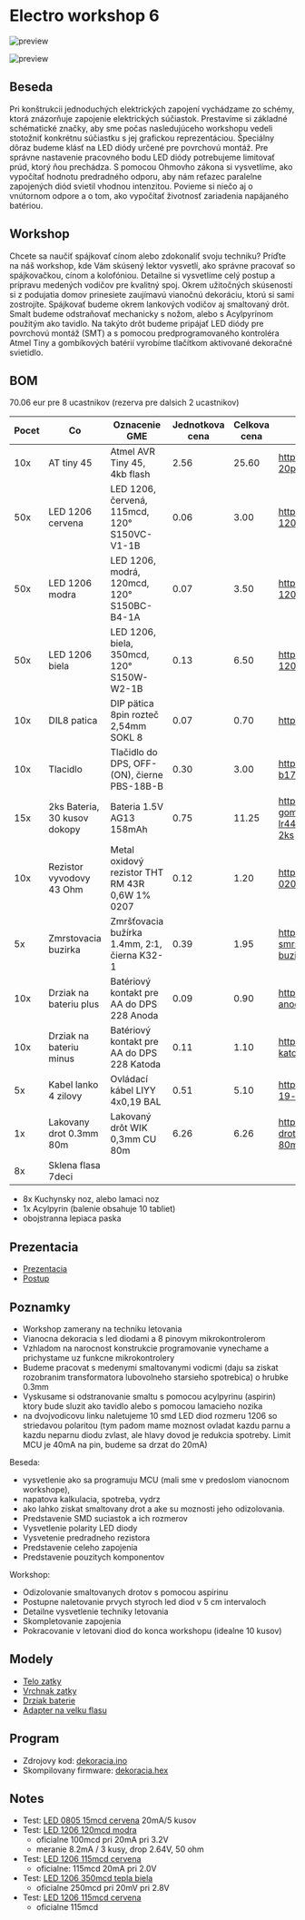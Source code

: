 # Electro workshop 6

![preview](preview.jpg)

![preview](preview2.jpg)

## Beseda

Pri konštrukcii jednoduchých elektrických zapojení vychádzame zo schémy, ktorá znázorňuje zapojenie elektrických súčiastok. Prestavíme si základné schématické značky, aby sme počas nasledujúceho workshopu vedeli stotožniť konkrétnu súčiastku s jej grafickou reprezentáciou. Špeciálny dôraz budeme klásť na LED diódy určené pre povrchovú montáž. Pre správne nastavenie pracovného bodu LED diódy potrebujeme limitovať prúd, ktorý ňou prechádza. S pomocou Ohmovho zákona si vysvetlíme, ako vypočítať hodnotu predradného odporu, aby nám reťazec paralelne zapojených diód svietil vhodnou intenzitou. Povieme si niečo aj o vnútornom odpore a o tom, ako vypočítať životnosť zariadenia napájaného batériou.

## Workshop

Chcete sa naučiť spájkovať cínom alebo zdokonaliť svoju techniku? Príďte na náš workshop, kde Vám skúsený lektor vysvetlí, ako správne pracovať so spájkovačkou, cínom a kolofóniou. Detailne si vysvetlíme celý postup a prípravu medených vodičov pre kvalitný spoj. Okrem užitočných skúseností si z podujatia domov prinesiete zaujímavú vianočnú dekoráciu, ktorú si sami zostrojíte. Spájkovať budeme okrem lankových vodičov aj smaltovaný drôt. Smalt budeme odstraňovať mechanicky s nožom, alebo s Acylpyrínom použitým ako tavidlo.
Na takýto drôt budeme pripájať LED diódy pre povrchovú montáž (SMT) a s pomocou predprogramovaného kontroléra Atmel Tiny a gombíkových batérií vyrobíme tlačítkom aktivované dekoračné svietidlo. 

## BOM

70.06 eur pre 8 ucastnikov (rezerva pre dalsich 2 ucastnikov)

| Pocet | Co                            | Oznacenie GME                                 | Jednotkova cena | Celkova cena | Linka         |
|-------|-------------------------------|-----------------------------------------------|-----------------|--------------|---------------|
| 10x   | AT tiny 45                    | Atmel AVR Tiny 45, 4kb flash                  | 2.56            | 25.60        | https://www.gme.sk/attiny45-20pu-dip8-atmel |
| 50x   | LED 1206 cervena              | LED 1206, červená, 115mcd, 120° S150VC-V1-1B | 0.06 | 3.00 | https://www.gme.sk/led-1206-red-150-120 |
| 50x   | LED 1206 modra                | LED 1206, modrá, 120mcd, 120° S150BC-B4-1A | 0.07 | 3.50 | https://www.gme.sk/led-1206-blue-120-120 |
| 50x   | LED 1206 biela                | LED 1206, biela, 350mcd, 120° S150W-W2-1B | 0.13 | 6.50 | https://www.gme.sk/led-1206-cool-white-350-120 |
| 10x   | DIL8 patica                   | DIP pätica 8pin rozteč 2,54mm SOKL 8          | 0.07            | 0.70         | https://www.gme.sk/sokl-8 |
| 10x   | Tlacidlo                      | Tlačidlo do DPS, OFF-(ON), čierne PBS-18B-B   | 0.30            | 3.00         | https://www.gme.sk/p-b1715-black |
| 15x   | 2ks Bateria, 30 kusov dokopy  | Bateria 1.5V AG13 158mAh                      | 0.75            | 11.25        | https://www.gme.sk/baterie-gombikova-westinghouse-lr44-1-5v-alkalicka-blister-2ks |
| 10x   | Rezistor vyvodovy 43 Ohm      | Metal oxidový rezistor THT RM 43R 0,6W 1% 0207 | 0.12           | 1.20         | https://www.gme.sk/rm-43r-0207-0-6w-1 |
| 5x    | Zmrstovacia buzirka           | Zmršťovacia bužírka 1.4mm, 2:1, čierna K32-1  | 0.39            | 1.95         | https://www.gme.sk/teplem-smrstovatelna-trubickova-buzirka-kss-f0927f-1 |
| 10x   | Drziak na bateriu plus        | Batériový kontakt pre AA do DPS 228 Anoda     | 0.09            | 0.90         | https://www.gme.sk/228-anoda |
| 10x   | Drziak na bateriu minus       | Batériový kontakt pre AA do DPS 228 Katoda    | 0.11            | 1.10         | https://www.gme.sk/228-katoda |
| 5x    | Kabel lanko 4 zilovy          | Ovládací kábel LIYY 4x0,19 BAL                | 0.51            | 5.10         | https://www.gme.sk/liyy-4x0-19-bal |
| 1x    | Lakovany drot 0.3mm 80m       | Lakovaný drôt WIK 0,3mm CU 80m                | 6.26            | 6.26         | https://www.gme.sk/lakovany-drot-0-3mm-cu-80m#product-detail |
| 8x    | Sklena flasa 7deci            |                                               |                 |              | |

- 8x Kuchynsky noz, alebo lamaci noz
- 1x Acylpyrin (balenie obsahuje 10 tabliet)
- obojstranna lepiaca paska

## Prezentacia
- [Prezentacia](prezentacia.pdf)
- [Postup](postup.md)


## Poznamky

- Workshop zamerany na techniku letovania
- Vianocna dekoracia s led diodami a 8 pinovym mikrokontrolerom
- Vzhladom na narocnost konstrukcie programovanie vynechame a prichystame uz funkcne mikrokontrolery
- Budeme pracovat s medenymi smaltovanymi vodicmi (daju sa ziskat rozobranim transformatora lubovolneho starsieho spotrebica) o hrubke 0.3mm
- Vyskusame si odstranovanie smaltu s pomocou acylpyrinu (aspirin) ktory bude sluzit ako tavidlo alebo s pomocou lamacieho nozika
- na dvojvodicovu linku naletujeme 10 smd LED diod rozmeru 1206 so striedavou polaritou (tym padom mame moznost ovladat kazdu parnu a kazdu neparnu diodu zvlast, ale hlavy dovod je redukcia spotreby. Limit MCU je 40mA na pin, budeme sa drzat do 20mA)

Beseda:
- vysvetlenie ako sa programuju MCU (mali sme v predoslom vianocnom workshope), 
- napatova kalkulacia, spotreba, vydrz
- ako lahko ziskat smaltovany drot a ake su moznosti jeho odizolovania.
- Predstavenie SMD suciastok a ich rozmerov
- Vysvetlenie polarity LED diody
- Vysvetenie predradneho rezistora
- Predstavenie celeho zapojenia
- Predstavenie pouzitych komponentov

Workshop:
- Odizolovanie smaltovanych drotov s pomocou aspirinu
- Postupne naletovanie prvych styroch led diod v 5 cm intervaloch
- Detailne vysvetlenie techniky letovania
- Skompletovanie zapojenia
- Pokracovanie v letovani diod do konca workshopu (idealne 10 kusov)

## Modely
- [Telo zatky](zatka_telo.stl)
- [Vrchnak zatky](zatka_vrchnak.stl)
- [Drziak baterie](zatka_bateria.stl)
- [Adapter na velku flasu](zatka_adapter.stl)

## Program

- Zdrojovy kod: [dekoracia.ino](dekoracia.ino)
- Skompilovany firmware: [dekoracia.hex](dekoracia.hex)

## Notes
- Test: [LED 0805 15mcd cervena](https://www.gme.sk/led-0805-cervena-15mcd-120-kpt-2012ec) 20mA/5 kusov
- Test: [LED 1206 120mcd modra](https://www.gme.sk/led-1206-blue-120-120) 
  - oficialne 100mcd pri 20mA pri 3.2V
  - meranie 8.2mA / 3 kusy, drop 2.64V, 50 ohm
- Test: [LED 1206 115mcd cervena](https://www.gme.sk/led-1206-red-150-120)
  - oficialne: 115mcd 20mA pri 2.0V
- Test: [LED 1206 350mcd tepla biela](https://www.gme.sk/led-1206-cool-white-350-120)
  - oficialne 250mcd pri 20mV pri 2.8V
- Test: [LED 1206 115mcd cervena](https://www.gme.sk/led-1206-red-150-120)
  - oficialne 115mcd

